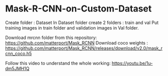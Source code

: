 # Mask-R-CNN-on-Custom-Dataset

Create folder :  Dataset
In Dataset folder create 2 folders : train and val
Put training images in train folder and validation images in Val folder.

Download mrcnn folder from this repository: https://github.com/matterport/Mask_RCNN
Download coco weights :  https://github.com/matterport/Mask_RCNN/releases/download/v2.0/mask_rcnn_coco.h5


Follow this video to understand the whole working:  https://youtu.be/1u-dm5JMH1Q
